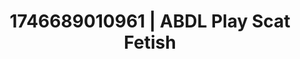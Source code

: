 ---
categories:
- Satin sheets
- Bedroom eyes
- AI-generated
- Cosplay
- Eco-erotica
- Punk lovers
- ASMR
- Teasing look
image: /assets/images/1746689010961.jpg
layout: post
seo:
  description: Featured content with artistic ABDL Play, Scat Fetish. HD images available.
  keywords: ABDL Play, Scat Fetish
  og_image: /assets/images/1746689010961.jpg
  schema_type: VisualArtwork
tags:
- ABDL Play
- '#1746689010961'
- Scat Fetish
title: 1746689010961 | ABDL Play Scat Fetish
---